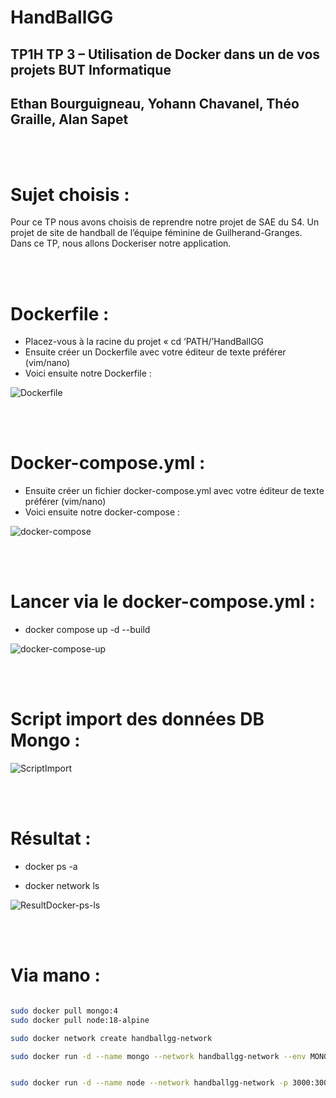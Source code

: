 # HandBallGG
 
## TP1H	TP 3 – Utilisation de Docker dans un de vos projets	BUT Informatique
## Ethan Bourguigneau, Yohann Chavanel, Théo Graille, Alan Sapet

<br>
<br>

# Sujet choisis :

Pour ce TP nous avons choisis de reprendre notre projet de SAE du S4. Un projet de site de handball de l’équipe féminine de Guilherand-Granges. Dans ce TP, nous allons Dockeriser notre application.

<br>
<br>

# Dockerfile :
-	Placez-vous à la racine du projet « cd ‘PATH/’HandBallGG
-	Ensuite créer un Dockerfile avec votre éditeur de texte préférer (vim/nano)
-	Voici ensuite notre Dockerfile :

![Dockerfile](https://i.imgur.com/iL88t7x.png)

<br>
<br>

# Docker-compose.yml :

-	Ensuite créer un fichier docker-compose.yml avec votre éditeur de texte préférer (vim/nano)
-	Voici ensuite notre docker-compose :

![docker-compose](https://i.imgur.com/1n4EkVd.png)


<br>
<br>

# Lancer via le docker-compose.yml :

- docker compose up -d --build

![docker-compose-up](https://i.imgur.com/jnAMqjy.png)

<br>
<br>


# Script import des données DB Mongo :

![ScriptImport](https://i.imgur.com/UbrgMEC.png)

<br>
<br>

# Résultat :

- docker ps -a

- docker network ls

![ResultDocker-ps-ls](https://i.imgur.com/Psi1egD.png)


<br>
<br>

# Via mano :

```bash 

sudo docker pull mongo:4
sudo docker pull node:18-alpine

sudo docker network create handballgg-network

sudo docker run -d --name mongo --network handballgg-network --env MONGO_INITDB_ROOT_USERNAME: admin --env MONGO_INITDB_ROOT_PASSWORD: admin --env MONGO_INITDB_DATABASE: HandBallGG mongo:4


sudo docker run -d --name node --network handballgg-network -p 3000:3000 --env DATABASE_mongodb: mongodb://admin:admin@mongodb:27017/ --env JWT_SECRET: UQAwzuiD666c7Jbph27449vFz8Mhis5 node:18-alpine
```
